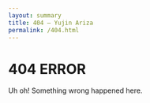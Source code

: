 ```yaml
---
layout: summary
title: 404 — Yujin Ariza
permalink: /404.html
---
```


404 ERROR
===

Uh oh! Something wrong happened here.
